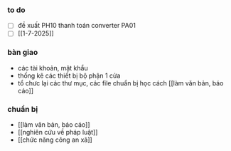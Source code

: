 ### to do
- [ ] đề xuất PH10 thanh toán converter PA01
- [ ] [[1-7-2025]]
### bàn giao

- các tài khoản, mật khẩu
- thống kê các thiết bị bộ phận 1 cửa
- tổ chưc lại các thư mục, các file chuẩn bị học cách [[làm văn bản, báo cáo]]
### chuẩn bị
- [[làm văn bản, báo cáo]]
- [[nghiên cứu về pháp luật]]
- [[chức năng công an xã]]
